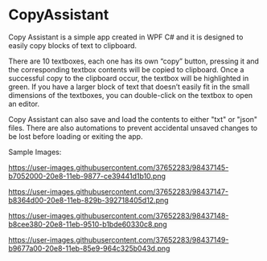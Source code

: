 # CopyAssistant
Copy Assistant is a simple app created in WPF C# and it is designed to easily copy blocks of text to clipboard.

There are 10 textboxes, each one has its own “copy” button, pressing it and the corresponding textbox contents will be copied to clipboard. Once a successful copy to the clipboard occur, the
textbox will be highlighted in green. If you have a larger block of text that doesn’t easily fit in the small dimensions of the textboxes, you can double-click on the textbox to open an editor.

Copy Assistant can also save and load the contents to either "txt" or "json" files. There are also automations to prevent accidental unsaved changes to be lost before loading or exiting the app.


Sample Images:

https://user-images.githubusercontent.com/37652283/98437145-b7052000-20e8-11eb-9877-ce39441d1b10.png

https://user-images.githubusercontent.com/37652283/98437147-b8364d00-20e8-11eb-829b-392718405d12.png

https://user-images.githubusercontent.com/37652283/98437148-b8cee380-20e8-11eb-9510-b1bde60330c8.png

https://user-images.githubusercontent.com/37652283/98437149-b9677a00-20e8-11eb-85e9-964c325b043d.png

